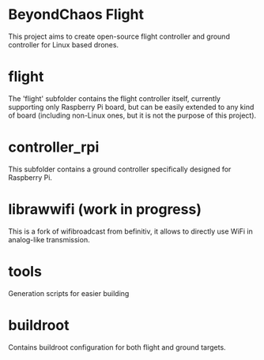 # BeyondChaos Flight
This project aims to create open-source flight controller and ground controller for Linux based drones.

# flight
The 'flight' subfolder contains the flight controller itself, currently supporting only Raspberry Pi board, but can be easily extended to any kind of board (including non-Linux ones, but it is not the purpose of this project).

# controller_rpi
This subfolder contains a ground controller specifically designed for Raspberry Pi.

# librawwifi (work in progress)
This is a fork of wifibroadcast from befinitiv, it allows to directly use WiFi in analog-like transmission.

# tools
Generation scripts for easier building

# buildroot
Contains buildroot configuration for both flight and ground targets.
